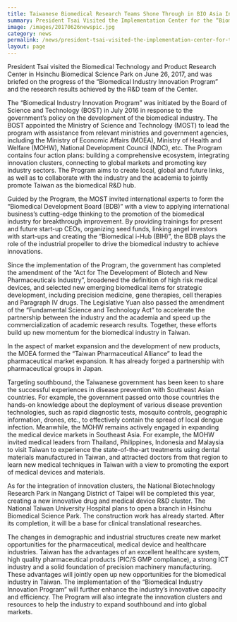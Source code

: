 ```yaml
---
title: Taiwanese Biomedical Research Teams Shone Through in BIO Asia International Conference
summary: President Tsai Visited the Implementation Center for the “Biomedical Industry Innovation Program”
image: /images/20170626newspic.jpg
category: news
permalink: /news/president-tsai-visited-the-implementation-center-for-the-biomedical-industry-innovation-program/
layout: page
---
```


President Tsai visited the Biomedical Technology and Product Research Center in Hsinchu Biomedical Science Park on June 26, 2017, and was briefed on the progress of the “Biomedical Industry Innovation Program” and the research results achieved by the R&D team of the Center.

The “Biomedical Industry Innovation Program” was initiated by the Board of Science and Technology (BOST) in July 2016 in response to the government’s policy on the development of the biomedical industry. The BOST appointed the Ministry of Science and Technology (MOST) to lead the program with assistance from relevant ministries and government agencies, including the Ministry of Economic Affairs (MOEA), Ministry of Health and Welfare (MOHW), National Development Council (NDC), etc. The Program contains four action plans: building a comprehensive ecosystem, integrating innovation clusters, connecting to global markets and promoting key industry sectors. The Program aims to create local, global and future links, as well as to collaborate with the industry and the academia to jointly promote Taiwan as the biomedical R&D hub.

Guided by the Program, the MOST invited international experts to form the “Biomedical Development Board (BDB)” with a view to applying international business’s cutting-edge thinking to the promotion of the biomedical industry for breakthrough improvement. By providing trainings for present and future start-up CEOs, organizing seed funds, linking angel investors with start-ups and creating the “Biomedical i-Hub (BIH)”, the BDB plays the role of the industrial propeller to drive the biomedical industry to achieve innovations.

Since the implementation of the Program, the government has completed the amendment of the “Act for The Development of Biotech and New Pharmaceuticals Industry”, broadened the definition of high risk medical devices, and selected new emerging biomedical items for strategic development, including precision medicine, gene therapies, cell therapies and Paragraph IV drugs. The Legislative Yuan also passed the amendment of the “Fundamental Science and Technology Act” to accelerate the partnership between the industry and the academia and speed up the commercialization of academic research results. Together, these efforts build up new momentum for the biomedical industry in Taiwan.

In the aspect of market expansion and the development of new products, the MOEA formed the “Taiwan Pharmaceutical Alliance” to lead the pharmaceutical market expansion. It has already forged a partnership with pharmaceutical groups in Japan.

Targeting southbound, the Taiwanese government has been keen to share the successful experiences in disease prevention with Southeast Asian countries. For example, the government passed onto those countries the hands-on knowledge about the deployment of various disease prevention technologies, such as rapid diagnostic tests, mosquito controls, geographic information, drones, etc., to effectively contain the spread of local dengue infection. Meanwhile, the MOHW remains actively engaged in expanding the medical device markets in Southeast Asia. For example, the MOHW invited medical leaders from Thailand, Philippines, Indonesia and Malaysia to visit Taiwan to experience the state-of-the-art treatments using dental materials manufactured in Taiwan, and attracted doctors from that region to learn new medical techniques in Taiwan with a view to promoting the export of medical devices and materials.

As for the integration of innovation clusters, the National Biotechnology Research Park in Nangang District of Taipei will be completed this year, creating a new innovative drug and medical device R&D cluster. The National Taiwan University Hospital plans to open a branch in Hsinchu Biomedical Science Park. The construction work has already started. After its completion, it will be a base for clinical translational researches.

The changes in demographic and industrial structures create new market opportunities for the pharmaceutical, medical device and healthcare industries. Taiwan has the advantages of an excellent healthcare system, high quality pharmaceutical products (PIC/S GMP compliance), a strong ICT industry and a solid foundation of precision machinery manufacturing. These advantages will jointly open up new opportunities for the biomedical industry in Taiwan. The implementation of the “Biomedical Industry Innovation Program” will further enhance the industry’s innovative capacity and efficiency. The Program will also integrate the innovation clusters and resources to help the industry to expand southbound and into global markets.
